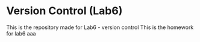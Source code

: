 # Version Control (Lab6)
This is the repository made for Lab6 - version control
This is the homework for lab6
aaa
